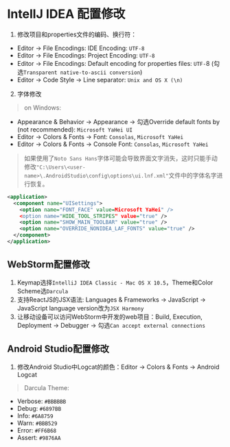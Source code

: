 # IntellJ IDEA 配置修改

1. 修改项目和properties文件的编码、换行符：
- Editor -> File Encodings: IDE Encoding: `UTF-8`
- Editor -> File Encodings: Project Encoding: `UTF-8`
- Editor -> File Encodings: Default encoding for properties files: `UTF-`8 (勾选`Transparent native-to-ascii conversion`)
- Editor -> Code Style -> Line separator: `Unix and OS X (\n)`

2. 字体修改  
> on Windows:

- Appearance & Behavior -> Appearance -> 勾选Override default fonts by (not recommended): `Microsoft YaHei UI`
- Editor -> Colors & Fonts -> Font: `Consolas`, `Microsoft YaHei`
- Editor -> Colors & Fonts -> Console Font: `Consolas`, `Microsoft YaHei`

> 如果使用了`Noto Sans Hans`字体可能会导致界面文字消失，这时只能手动修改`"C:\Users\<user-name>\.AndroidStudio\config\options\ui.lnf.xml"`文件中的字体名字进行恢复。

``` xml
<application>
  <component name="UISettings">
    <option name="FONT_FACE" value=Microsoft YaHei" />
    <option name="HIDE_TOOL_STRIPES" value="true" />
    <option name="SHOW_MAIN_TOOLBAR" value="true" />
    <option name="OVERRIDE_NONIDEA_LAF_FONTS" value="true" />
  </component>
</application>
```

## WebStorm配置修改
1. Keymap选择`IntelliJ IDEA Classic - Mac OS X 10.5`，Theme和Color Scheme选`Darcula` 
2. 支持ReactJS的JSX语法: Languages & Frameworks -> JavaScript -> JavaScript language version改为`JSX Harmony`
3. 让移动设备可以访问WebStorm中开发的web项目：Build, Execution, Deployment -> Debugger -> 勾选`Can accept external connections`


## Android Studio配置修改
1. 修改Android Studio中Logcat的颜色：Editor -> Colors & Fonts -> Android Logcat  
> Darcula Theme:

 - Verbose: `#BBBBBB`
 - Debug: `#6897BB`
 - Info: `#6A8759`
 - Warn: `#BBB529`
 - Error: `#FF6B68`
 - Assert: `#9876AA`

